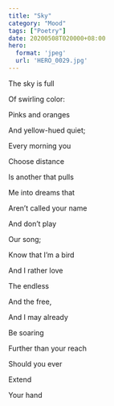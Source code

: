```yaml
---
title: "Sky"
category: "Mood"
tags: ["Poetry"]
date: 20200508T020000+08:00
hero:
  format: 'jpeg'
  url: 'HERO_0029.jpg'
---
```

The sky is full

Of swirling color:

Pinks and oranges

And yellow-hued quiet;

Every morning you

Choose distance

Is another that pulls

Me into dreams that

Aren’t called your name

And don’t play

Our song;

Know that I’m a bird

And I rather love

The endless

And the free,

And I may already

Be soaring

Further than your reach

Should you ever

Extend

Your hand
